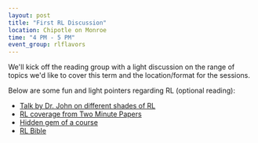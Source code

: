 ```yaml
---
layout: post
title: "First RL Discussion"
location: Chipotle on Monroe
time: "4 PM - 5 PM"
event_group: rlflavors
---
```


We'll kick off the reading group with a light discussion on the range of topics we'd like to cover this term and the location/format for the sessions. 

Below are some fun and light pointers regarding RL (optional reading):

* [Talk by Dr. John on different shades of RL](https://www.youtube.com/watch?v=OmpzeWym7HQ)
* [RL coverage from Two Minute Papers](https://www.youtube.com/watch?v=9xlSy9F5WtE&list=PLujxSBD-JXgmoQMNJ3mt_upr7JN7pK7Cz)
* [Hidden gem of a course](https://twitter.com/ThomasSimonini/status/1598377639848382481)
* [RL Bible](http://incompleteideas.net/book/the-book-2nd.html)
